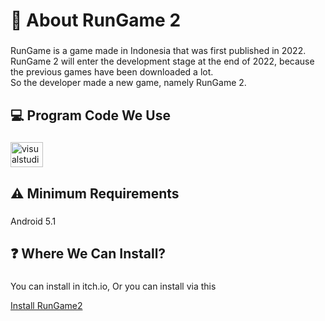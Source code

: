 <h1 align="left">🚀 About RunGame 2</h1>

###

<p align="left">RunGame is a game made in Indonesia that was first published in 2022. <br>RunGame 2 will enter the development stage at the end of 2022, because the previous games have been downloaded a lot. <br>So the developer made a new game, namely RunGame 2.</p>

###

<h2 align="left">💻 Program Code We Use</h2>

###

<div align="left">
  <img src="https://cdn.jsdelivr.net/gh/devicons/devicon/icons/visualstudio/visualstudio-plain.svg" height="40" width="52" alt="visualstudio logo"  />
</div>

###

<h2 align="left">⚠️ Minimum Requirements</h2>

###

<p align="left">Android 5.1</p>

###

<h2 align="left">❓ Where We Can Install?</h2>

###

<p align="left">You can install in itch.io, Or you can install via this</p>
<a href="https://www.w3schools.com/">Install RunGame2</a>

###
